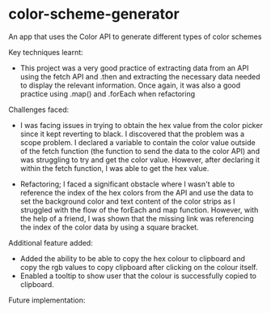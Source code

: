 # color-scheme-generator
An app that uses the Color API to generate different types of color schemes


Key techniques learnt:

- This project was a very good practice of extracting data from an API using the fetch API and .then and extracting the necessary data needed to display the relevant information. Once again, it was also a good practice using .map() and .forEach when refactoring

Challenges faced:

- I was facing issues in trying to obtain the hex value from the color picker since it kept reverting to black. I discovered that the problem was a scope problem. I declared a variable to contain the color value outside of the fetch function (the function to send the data to the color API) and was struggling to try and get the color value. 
However, after declaring it within the fetch function, I was able to get the hex value. 

- Refactoring; I faced a significant obstacle where I wasn't able to reference the index of the hex colors from the API and use the data to set the background color and text content of the color strips as I struggled with the flow of the forEach and map function. However, with the help of a friend, I was shown that the missing link was referencing the index of the color data by using a square bracket. 

Additional feature added:

- Added the ability to be able to copy the hex colour to clipboard and copy the rgb values to copy clipboard after clicking on the colour itself. 
- Enabled a tooltip to show user that the colour is successfully copied to clipboard.  

Future implementation: 

